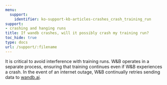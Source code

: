 ```yaml
---
menu:
  support:
    identifier: ko-support-kb-articles-crashes_crash_training_run
support:
- crashing and hanging runs
title: If wandb crashes, will it possibly crash my training run?
toc_hide: true
type: docs
url: /support/:filename
---
```


It is critical to avoid interference with training runs. W&B operates in a separate process, ensuring that training continues even if W&B experiences a crash. In the event of an internet outage, W&B continually retries sending data to [wandb.ai](https://wandb.ai).